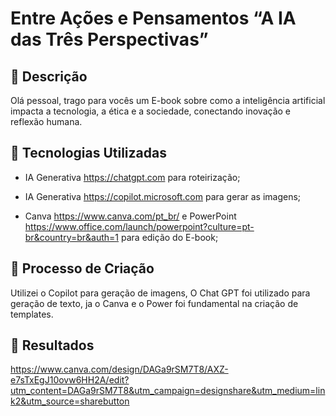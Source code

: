# Entre Ações e Pensamentos “A IA  das Três Perspectivas”

## 📒 Descrição
Olá pessoal, trago para vocês um E-book sobre como a inteligência artificial impacta a tecnologia, a ética e a sociedade, conectando inovação e reflexão humana.

## 🤖 Tecnologias Utilizadas
- IA Generativa https://chatgpt.com  para roteirização;

- IA Generativa https://copilot.microsoft.com  para gerar as imagens;

-  Canva https://www.canva.com/pt_br/ e PowerPoint https://www.office.com/launch/powerpoint?culture=pt-br&country=br&auth=1 para edição do E-book;

## 🧐 Processo de Criação
Utilizei o Copilot para geração de imagens, O Chat GPT foi utilizado para geração de texto, ja o Canva e o Power foi fundamental na criação de templates.

## 🚀 Resultados
https://www.canva.com/design/DAGa9rSM7T8/AXZ-e7sTxEgJ10ovw6HH2A/edit?utm_content=DAGa9rSM7T8&utm_campaign=designshare&utm_medium=link2&utm_source=sharebutton
